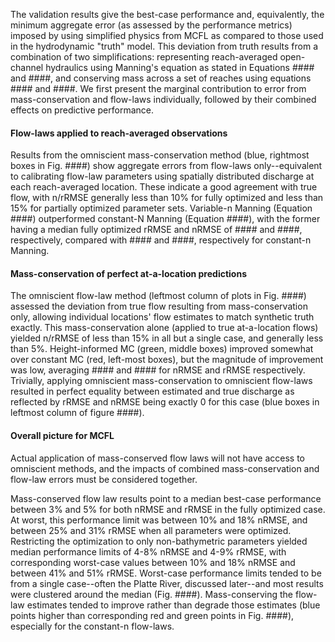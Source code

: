 The validation results give the best-case performance and, equivalently, the minimum aggregate error (as assessed by the performance metrics) imposed by using simplified physics from MCFL as compared to those used in the hydrodynamic "truth" model. This deviation from truth results from a combination of two simplifications: representing reach-averaged open-channel hydraulics using Manning's equation as stated in Equations #### and ####, and conserving mass across a set of reaches using equations #### and ####. We first present the marginal contribution to error from mass-conservation and flow-laws individually, followed by their combined effects on predictive performance. 

#### Flow-laws applied to reach-averaged observations

Results from the omniscient mass-conservation method (blue, rightmost boxes in Fig. ####) show aggregate errors from flow-laws only--equivalent to calibrating flow-law parameters using spatially distributed discharge at each reach-averaged location. These indicate a good agreement with true flow, with n/rRMSE generally less than 10% for fully optimized and less than 15% for partially optimized parameter sets. Variable-n Manning (Equation ####) outperformed constant-N Manning (Equation ####), with the former having a median fully optimized rRMSE and nRMSE of #### and ####, respectively, compared with #### and ####, respectively for constant-n Manning. 

#### Mass-conservation of perfect at-a-location predictions

The omniscient flow-law method (leftmost column of plots in Fig. ####) assessed the deviation from true flow resulting from mass-conservation only, allowing individual locations' flow estimates to match synthetic truth exactly. This mass-conservation alone (applied to true at-a-location flows) yielded n/rRMSE of less than 15% in all but a single case, and generally less than 5%. Height-informed MC (green, middle boxes) improved somewhat over constant MC (red, left-most boxes), but the magnitude of improvement was low, averaging #### and #### for nRMSE and rRMSE respectively. Trivially, applying omniscient mass-conservation to omniscient flow-laws resulted in perfect equality between estimated and true discharge as reflected by rRMSE and nRMSE being exactly 0 for this case (blue boxes in leftmost column of figure ####).

#### Overall picture for MCFL

Actual application of mass-conserved flow laws will not have access to omniscient methods, and the impacts of combined mass-conservation and flow-law errors must be considered together. 

Mass-conserved flow law results point to a median best-case performance between 3% and 5% for both nRMSE and rRMSE in the fully optimized case. At worst, this performance limit was between 10% and 18% nRMSE, and between 25% and 31% rRMSE when all parameters were optimized. Restricting the optimization to only non-bathymetric parameters yielded median performance limits of 4-8% nRMSE and 4-9% rRMSE, with corresponding worst-case values between 10% and 18% nRMSE and between 41% and 51% rRMSE. Worst-case performance limits tended to be from a single case--often the Platte River, discussed later--and most results were clustered around the median (Fig. ####). Mass-conserving the flow-law estimates tended to improve rather than degrade those estimates (blue points higher than corresponding red and green points in Fig. ####), especially for the constant-n flow-laws. 

